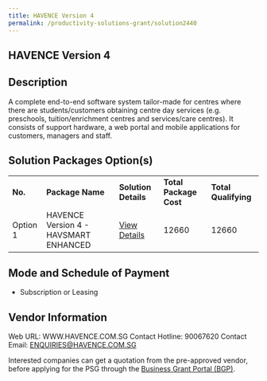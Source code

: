 ```yaml
---
title: HAVENCE Version 4
permalink: /productivity-solutions-grant/solution2440
---
```


## HAVENCE Version 4

## Description

A complete end-to-end software system tailor-made for centres where there are students/customers obtaining centre day services (e.g. preschools, tuition/enrichment centres and services/care centres). It consists of support hardware, a web portal and mobile applications for customers, managers and staff.

## Solution Packages Option(s)

<table>
<tr>
<td><b>No.</b></td>
<td><b>Package Name</b></td>
<td><b>Solution Details</b></td>
<td><b>Total Package Cost</b></td>
<td><b>Total Qualifying</b></td>
</tr>
<tr>
<td>Option 1</td>
<td>HAVENCE Version 4 - HAVSMART ENHANCED</td>
<td><a href='https://www.gobusiness.gov.sg/images/psg/Desenstitised_Havence_20200647_Annex_3_Part_4.pdf'>View Details</a></td>
<td>12660</td>
<td>12660</td>
</tr>
</table>

## Mode and Schedule of Payment

 - Subscription or Leasing

## Vendor Information

 Web URL: WWW.HAVENCE.COM.SG 
Contact Hotline: 90067620 
Contact Email: ENQUIRIES@HAVENCE.COM.SG 


Interested companies can get a quotation from the pre-approved vendor, before applying for the PSG through the <a href='https://www.businessgrants.gov.sg/'>Business Grant Portal (BGP)</a>.

